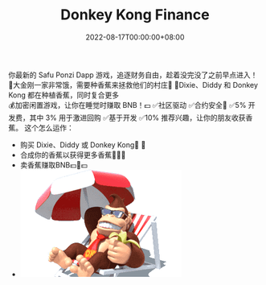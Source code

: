 ﻿---
title: "Donkey Kong Finance"
description: "购买 Dixie、Diddy 或 Donkey Kong。收集香蕉，养活孔家！"
date: 2022-08-17T00:00:00+08:00
lastmod: 2022-08-17T00:00:00+08:00
draft: false
authors: ["boogArno"]
featuredImage: "donkey-kong-finance.png"
tags: ["High risk","Donkey Kong Finance"]
categories: ["nfts"]
nfts: ["High risk"]
blockchain: "BSC"
website: "https://dapp.donkeykong.finance/"
twitter: "https://twitter.com/donkeykongfarm"
discord: ""
telegram: ""
github: ""
youtube: ""
twitch: ""
facebook: ""
instagram: ""
reddit: ""
medium: ""
steam: ""
gitbook: ""
googleplay: ""
appstore: ""
status: "Live"
weight: 
lightgallery: true
toc: true
pinned: false
recommend: false
recommend1: false
---
你最新的 Safu Ponzi Dapp 游戏，追逐财务自由，趁着没完没了之前早点进入！
🍌大金刚一家非常饿，需要种香蕉来拯救他们的村庄🍌
🦍Dixie、Diddy 和 Donkey Kong 都在种植香蕉，同时复合更多  
💰加密闲置游戏，让你在睡觉时赚取 BNB！💵
✅社区驱动
✅合约安全🔐
✅5% 开发费，其中 3% 用于激进回购
✅基于开发
✅10% 推荐兴趣，让你的朋友收获香蕉。
这个怎么运作：
- 购买 Dixie、Diddy 或 Donkey Kong🐒  🦍
- 合成你的香蕉以获得更多香蕉🍌🍌🍌
- 卖香蕉赚取BNB💵🍌💵
- ![donkeykongfinance-dapp-high-risk-bsc-image2-500x315_0077031e3432da21f0a299f1eb497f1b](donkeykongfinance-dapp-high-risk-bsc-image2-500x315_0077031e3432da21f0a299f1eb497f1b.png)
